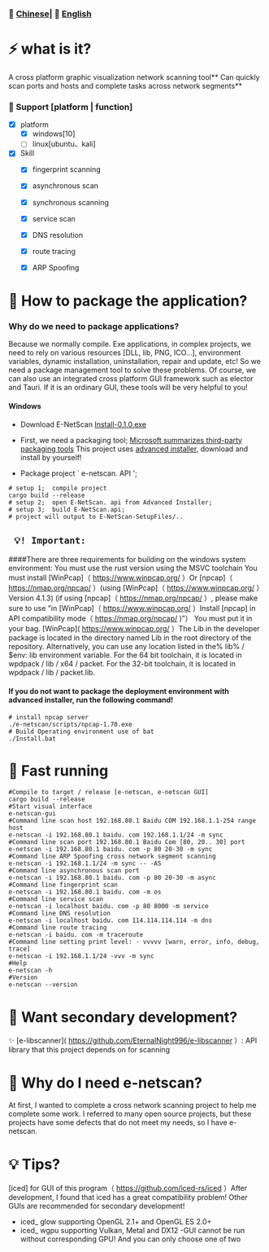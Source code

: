 ###  📄  [Chinese](README.md)| 📄   [English](EN.md)

# ⚡  what is it?
A cross platform graphic visualization network scanning tool** Can quickly scan ports and hosts and complete tasks across network segments**

###  🤔  Support [platform | function]
+ [x] platform
    - [x] windows[10]
    - [ ] linux[ubuntu、kali]
+ [x] Skill
    - [x] fingerprint scanning
    - [x] asynchronous scan
    - [x] synchronous scanning
    - [x] service scan
    - [x] DNS resolution
    - [x] route tracing
    - [x] ARP Spoofing


# 🔭  How to package the application?
### Why do we need to package applications?
Because we normally compile. Exe applications, in complex projects, we need to rely on various resources [DLL, lib, PNG, ICO...], environment variables, dynamic installation, uninstallation, repair and update, etc!
So we need a package management tool to solve these problems. Of course, we can also use an integrated cross platform GUI framework such as elector and Tauri. If it is an ordinary GUI, these tools will be very helpful to you!
#### Windows
- Download E-NetScan
[Install-0.1.0.exe](https://github.com/EternalNight996/e-netscan/releases/download/v0.1.0/Installe.exe)

- First, we need a packaging tool;
[Microsoft summarizes third-party packaging tools](https://docs.microsoft.com/zh-cn/windows/msix/desktop/desktop-to-uwp-third-party-installer)
This project uses [advanced installer](https://www.advancedinstaller.com/), download and install by yourself!
- Package project ` e-netscan. API ';
```
# setup 1;  compile project
cargo build --release
# setup 2;  open E-NetScan. api from Advanced Installer;
# setup 3;  build E-NetScan.api;
# project will output to E-NetScan-SetupFiles/..
```

## ` 💡! Important:`
####There are three requirements for building on the windows system environment:
You must use the rust version using the MSVC toolchain
You must install [WinPcap]（ https://www.winpcap.org/ ）Or [npcap]（ https://nmap.org/npcap/ ）(using [WinPcap]（ https://www.winpcap.org/ ）Version 4.1.3) (if using [npcap]（ https://nmap.org/npcap/ ）, please make sure to use "in [WinPcap]（ https://www.winpcap.org/ ）Install [npcap] in API compatibility mode（ https://nmap.org/npcap/ )”）
You must put it in your bag. [WinPcap]( https://www.winpcap.org/ ）The Lib in the developer package is located in the directory named Lib in the root directory of the repository. Alternatively, you can use any location listed in the% lib% / $env: lib environment variable. For the 64 bit toolchain, it is located in wpdpack / lib / x64 / packet. For the 32-bit toolchain, it is located in wpdpack / lib / packet.lib.

#### If you do not want to package the deployment environment with advanced installer, run the following command!
```
# install npcap server
./e-netscan/scripts/npcap-1.70.exe
# Build Operating environment use of bat
./Install.bat
```

# 🚀  Fast running
```
#Compile to target / release [e-netscan, e-netscan GUI]
cargo build --release
#Start visual interface
e-netscan-gui
#Command line scan host 192.168.80.1 Baidu COM 192.168.1.1-254 range host
e-netscan -i 192.168.80.1 baidu. com 192.168.1.1/24 -m sync
#Command line scan port 192.168.80.1 Baidu Com [80, 20.. 30] port
e-netscan -i 192.168.80.1 baidu. com -p 80 20-30 -m sync
#Command line ARP Spoofing cross network segment scanning
e-netscan -i 192.168.1.1/24 -m sync -- -AS
#Command line asynchronous scan port
e-netscan -i 192.168.80.1 baidu. com -p 80 20-30 -m async
#Command line fingerprint scan
e-netscan -i 192.168.80.1 baidu. com -m os
#Command line service scan
e-netscan -i localhost baidu. com -p 80 8000 -m service
#Command line DNS resolution
e-netscan -i localhost baidu. com 114.114.114.114 -m dns
#Command line route tracing
e-netscan -i baidu. com -m traceroute
#Command line setting print level: - vvvvv [warn, error, info, debug, trace]
e-netscan -i 192.168.1.1/24 -vvv -m sync
#Help
e-netscan -h
#Version
e-netscan --version
```

# 🙋  Want secondary development?
✨ [e-libscanner]( https://github.com/EternalNight996/e-libscanner ）: API library that this project depends on for scanning

# 🤔  Why do I need e-netscan?
At first, I wanted to complete a cross network scanning project to help me complete some work. I referred to many open source projects, but these projects have some defects that do not meet my needs, so I have e-netscan.

# 💡 Tips?
[iced] for GUI of this program（ https://github.com/iced-rs/iced ）After development, I found that iced has a great compatibility problem!
Other GUIs are recommended for secondary development!
- iced_ glow supporting OpenGL 2.1+ and OpenGL ES 2.0+
- iced_ wgpu supporting Vulkan, Metal and DX12
-GUI cannot be run without corresponding GPU! And you can only choose one of two